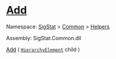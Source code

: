 # [Add](./HierarchyElement-100664010.md)

Namespace: [SigStat]() > [Common](./../../README.md) > [Helpers](./../README.md)

Assembly: SigStat.Common.dll

[Add](./HierarchyElement-100664010.md) ( [`HierarchyElement`](./../HierarchyElement.md) child )	

